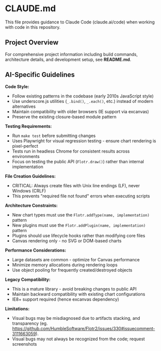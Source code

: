 # CLAUDE.md

This file provides guidance to Claude Code (claude.ai/code) when working with code in this repository.

## Project Overview

For comprehensive project information including build commands, architecture details, and development setup, see **README.md**.

## AI-Specific Guidelines

**Code Style:**
- Follow existing patterns in the codebase (early 2010s JavaScript style)
- Use underscore.js utilities (`_.bind()`, `_.each()`, etc.) instead of modern alternatives
- Maintain compatibility with older browsers (IE support via excanvas)
- Preserve the existing closure-based module pattern

**Testing Requirements:**
- Run `make test` before submitting changes
- Uses Playwright for visual regression testing - ensure chart rendering is pixel-perfect
- Tests run in headless Chrome for consistent results across environments
- Focus on testing the public API (`Flotr.draw()`) rather than internal implementation

**File Creation Guidelines:**
- CRITICAL: Always create files with Unix line endings (LF), never Windows (CRLF)
- This prevents "required file not found" errors when executing scripts

**Architecture Constraints:**
- New chart types must use the `Flotr.addType(name, implementation)` pattern
- New plugins must use the `Flotr.addPlugin(name, implementation)` pattern  
- Plugins should use lifecycle hooks rather than modifying core files
- Canvas rendering only - no SVG or DOM-based charts

**Performance Considerations:**
- Large datasets are common - optimize for Canvas performance
- Minimize memory allocations during rendering loops
- Use object pooling for frequently created/destroyed objects

**Legacy Compatibility:**
- This is a mature library - avoid breaking changes to public API
- Maintain backward compatibility with existing chart configurations
- IE8+ support required (hence excanvas dependency)

**Limitations:**
- Visual bugs may be misdiagnosed due to artifacts stacking, and transparency (eg. https://github.com/HumbleSoftware/Flotr2/issues/330#issuecomment-3111663059).
- Visual bugs may not always be recognized from the code; request screenshots
